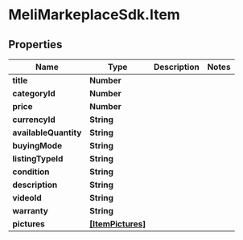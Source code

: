 # MeliMarkeplaceSdk.Item

## Properties

Name | Type | Description | Notes
------------ | ------------- | ------------- | -------------
**title** | **Number** |  | 
**categoryId** | **Number** |  | 
**price** | **Number** |  | 
**currencyId** | **String** |  | 
**availableQuantity** | **String** |  | 
**buyingMode** | **String** |  | 
**listingTypeId** | **String** |  | 
**condition** | **String** |  | 
**description** | **String** |  | 
**videoId** | **String** |  | 
**warranty** | **String** |  | 
**pictures** | [**[ItemPictures]**](ItemPictures.md) |  | 


